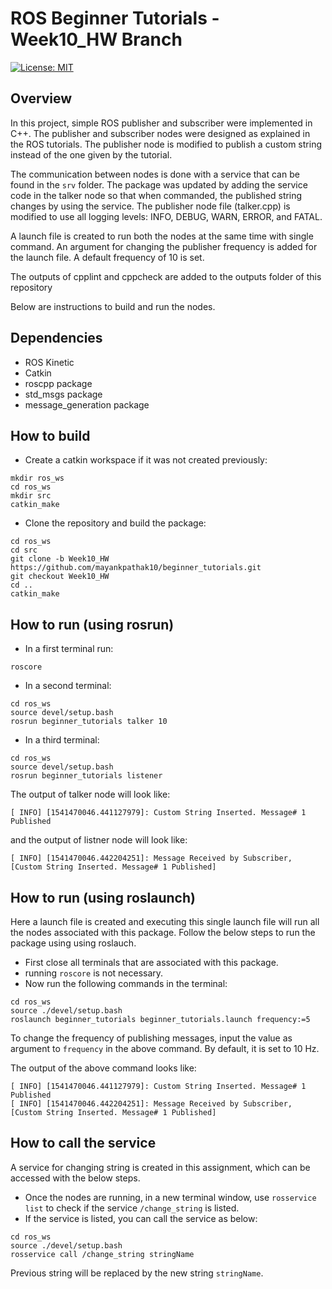 # ROS Beginner Tutorials - Week10_HW Branch
[![License: MIT](https://img.shields.io/badge/License-MIT-yellow.svg)](https://opensource.org/licenses/MIT)


## Overview

In this project, simple ROS publisher and subscriber were implemented in C++. The publisher and subscriber nodes were designed as explained in the ROS tutorials. The publisher node is modified to publish a custom string instead of the one given by the tutorial.

The communication between nodes is done with a service that can be found in the ```srv``` folder. The package was updated by adding the service code in the talker node so that when commanded, the published string changes by using the service. The publisher node file (talker.cpp) is modified to use all logging levels: INFO, DEBUG, WARN, ERROR, and FATAL.

A launch file is created to run both the nodes at the same time with single command. An argument for changing the publisher frequency is added for the launch file. A default frequency of 10 is set.

The outputs of cpplint and cppcheck are added to the outputs folder of this repository

Below are instructions to build and run the nodes.

## Dependencies

* ROS Kinetic
* Catkin
* roscpp package
* std_msgs package
* message_generation package

## How to build

* Create a catkin workspace if it was not created previously:

```
mkdir ros_ws
cd ros_ws
mkdir src
catkin_make
```
* Clone the repository and build the package:
```
cd ros_ws
cd src
git clone -b Week10_HW https://github.com/mayankpathak10/beginner_tutorials.git
git checkout Week10_HW
cd ..
catkin_make
```



## How to run (using rosrun)

* In a first terminal run:

```
roscore
```
* In a second terminal:
```
cd ros_ws
source devel/setup.bash
rosrun beginner_tutorials talker 10
```
* In a third terminal:
```
cd ros_ws
source devel/setup.bash
rosrun beginner_tutorials listener
```

The output of talker node will look like:
```
[ INFO] [1541470046.441127979]: Custom String Inserted. Message# 1 Published
```
and the output of listner node will look like:
```
[ INFO] [1541470046.442204251]: Message Received by Subscriber, [Custom String Inserted. Message# 1 Published] 
```

## How to run (using roslaunch)

Here a launch file is created and executing this single launch file will run all the nodes associated with this package. Follow the below steps to run the package using using roslauch.
* First close all terminals that are associated with this package.
* running ```roscore``` is not necessary.
* Now run the following commands in the terminal:
```
cd ros_ws
source ./devel/setup.bash
roslaunch beginner_tutorials beginner_tutorials.launch frequency:=5
```
To change the frequency of publishing messages, input the value as argument to 	```frequency``` in the above command. By default, it is set to 10 Hz.

The output of the above command looks like:
```
[ INFO] [1541470046.441127979]: Custom String Inserted. Message# 1 Published
[ INFO] [1541470046.442204251]: Message Received by Subscriber, [Custom String Inserted. Message# 1 Published] 
```
## How to call the service

A service for changing string is created in this assignment, which can be accessed with the below steps.

* Once the nodes are running, in a new terminal window, use ```rosservice list``` to check if the service ```/change_string``` is listed.
* If the service is listed, you can call the service as below:
```
cd ros_ws
source ./devel/setup.bash
rosservice call /change_string stringName
```
Previous string will be replaced by the new string ```stringName```.
